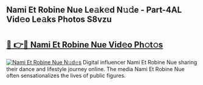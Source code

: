 ## Nami Et Robine Nue Le𝚊k𝚎d N𝚞𝚍e - Part-4AL Vid𝚎o Le𝚊ks Photos S8vzu

# <h2><a href="http://fb4chyr.evod.top/?m=Nami+Et+Robine+Nue">🔗 👉🔴 Nami Et Robine Nue Vid𝚎o Ph𝚘t𝚘s</a></h2>

[![Nami Et Robine Nue N𝚞d𝚎s](https://i.imgur.com/8V9OHl7.gif)](http://fb4chyr.evod.top/?m=Nami+Et+Robine+Nue)
Digital influencer Nami Et Robine Nue sharing their dance and lifestyle journey online. The media Nami Et Robine Nue often sensationalizes the lives of public figures. 
